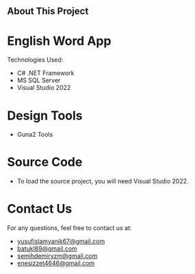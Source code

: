 **About This Project**
----------------------
# English Word App
Technologies Used:

* C# .NET Framework
* MS SQL Server
* Visual Studio 2022
# Design Tools
* Guna2 Tools
# Source Code
* To load the source project, you will need Visual Studio 2022.

# Contact Us
For any questions, feel free to contact us at:

* yusufislamyanik67@gmail.com
* batukl89@gmail.com
* semihdemiryzm@gmail.com
* enesizzet4646@gmail.com
